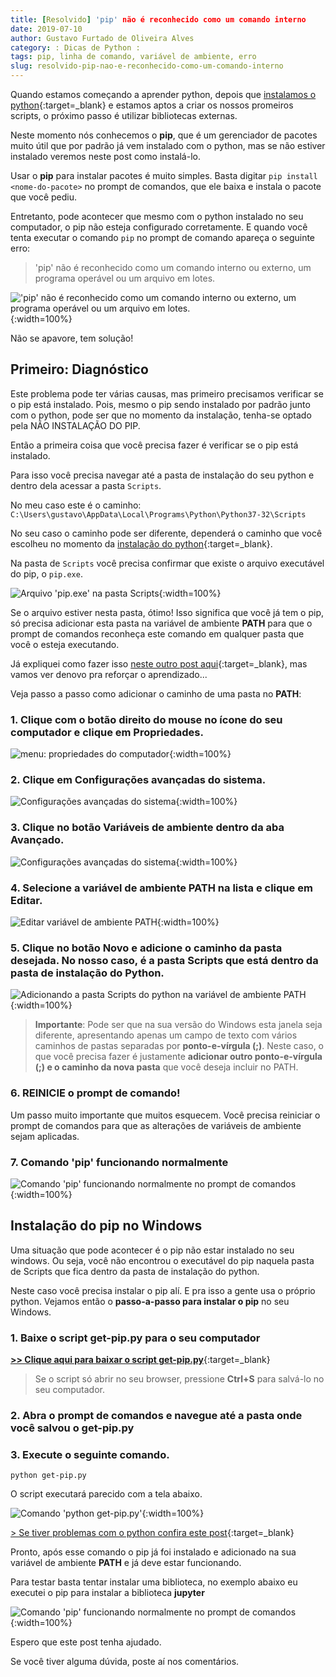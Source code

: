 ```yaml
---
title: [Resolvido] 'pip' não é reconhecido como um comando interno
date: 2019-07-10
author: Gustavo Furtado de Oliveira Alves
category: : Dicas de Python :
tags: pip, linha de comando, variável de ambiente, erro
slug: resolvido-pip-nao-e-reconhecido-como-um-comando-interno
---
```


Quando estamos começando a aprender python, depois que
[instalamos o python](https://dicasdeprogramacao.com.br/como-instalar-o-python-no-windows-10/){:target=\_blank}
e estamos aptos a criar os nossos promeiros scripts,
o próximo passo é utilizar bibliotecas externas.

Neste momento nós conhecemos o **pip**, que é um gerenciador de pacotes muito útil
que por padrão já vem instalado com o python, mas se não estiver instalado veremos neste post como instalá-lo.

Usar o **pip** para instalar pacotes é muito simples. Basta digitar `pip install <nome-do-pacote>`
no prompt de comandos, que ele baixa e instala o pacote que você pediu.

Entretanto, pode acontecer que mesmo com o python instalado no seu computador,
o pip não esteja configurado corretamente. 
E quando você tenta executar o comando `pip` no prompt de comando apareça o seguinte erro:

>'pip' não é reconhecido como um comando interno
ou externo, um programa operável ou um arquivo em lotes.

!['pip' não é reconhecido como um comando interno ou externo, um programa operável ou um arquivo em lotes.](/images/resolvido-pip-nao-e-reconhecido-como-um-comando-interno/pip-nao-e-reconhecido.png){:width=100%}

Não se apavore, tem solução!

## Primeiro: Diagnóstico

Este problema pode ter várias causas, mas primeiro precisamos verificar se o pip está instalado.
Pois, mesmo o pip sendo instalado por padrão junto com o python,
pode ser que no momento da instalação, tenha-se optado pela NÃO INSTALAÇÃO DO PIP.

Então a primeira coisa que você precisa fazer é verificar se o pip está instalado.

Para isso você precisa navegar até a pasta de instalação do seu python e dentro dela acessar a pasta `Scripts`.

No meu caso este é o caminho: `C:\Users\gustavo\AppData\Local\Programs\Python\Python37-32\Scripts`

No seu caso o caminho pode ser diferente, dependerá o caminho que você escolheu no momento da [instalação do python](https://dicasdeprogramacao.com.br/como-instalar-o-python-no-windows-10/){:target=\_blank}.

Na pasta de `Scripts` você precisa confirmar que existe o arquivo executável do pip, o `pip.exe`.

![Arquivo 'pip.exe' na pasta Scripts](/images/resolvido-pip-nao-e-reconhecido-como-um-comando-interno/pip-na-pasta-scripts.png){:width=100%}

Se o arquivo estiver nesta pasta, ótimo! Isso significa que você já tem o pip, só precisa adicionar esta pasta na variável de ambiente **PATH** para que o prompt de comandos reconheça este comando em qualquer pasta que você o esteja executando.

Já expliquei como fazer isso [neste outro post aqui](/resolvido-python-nao-e-reconhecido-como-um-comando-interno/){:target=\_blank}, mas vamos ver denovo pra reforçar o aprendizado...

Veja passo a passo como adicionar o caminho de uma pasta no **PATH**:

### 1. Clique com o botão direito do mouse no ícone do seu computador e clique em **Propriedades**.

![menu: propriedades do computador](/images/resolvido-pip-nao-e-reconhecido-como-um-comando-interno/meu-computador-propriedades.png){:width=100%}

### 2. Clique em **Configurações avançadas do sistema**.

![Configurações avançadas do sistema](/images/resolvido-pip-nao-e-reconhecido-como-um-comando-interno/configuracoes-avancadas-do-sistema.png){:width=100%}

### 3. Clique no botão **Variáveis de ambiente** dentro da aba **Avançado**.

![Configurações avançadas do sistema](/images/resolvido-pip-nao-e-reconhecido-como-um-comando-interno/botao-variaveis-de-ambiente.png){:width=100%}

### 4. Selecione a variável de ambiente **PATH** na lista e clique em **Editar**.

![Editar variável de ambiente PATH](/images/resolvido-pip-nao-e-reconhecido-como-um-comando-interno/edicao-variavel-de-ambiente-PATH.png){:width=100%}

### 5. Clique no botão **Novo** e adicione o caminho da pasta desejada. No nosso caso, é a pasta Scripts que está dentro da pasta de instalação do Python.

![Adicionando a pasta Scripts do python na variável de ambiente PATH](/images/resolvido-pip-nao-e-reconhecido-como-um-comando-interno/adicionar-pasta-scripts-do-python-no-path.png){:width=100%}

> **Importante**: Pode ser que na sua versão do Windows esta janela seja diferente, apresentando apenas um campo de texto com vários caminhos de pastas separadas por **ponto-e-vírgula (;)**. Neste caso, o que você precisa fazer é justamente **adicionar outro ponto-e-vírgula (;) e o caminho da nova pasta** que você deseja incluir no PATH.

### 6. REINICIE o prompt de comando!

Um passo muito importante que muitos esquecem.
Você precisa reiniciar o prompt de comandos para que as alterações de variáveis de ambiente sejam aplicadas.

### 7. Comando 'pip' funcionando normalmente

![Comando 'pip' funcionando normalmente no prompt de comandos](/images/resolvido-pip-nao-e-reconhecido-como-um-comando-interno/comando-pip-funcionando.png){:width=100%}

## Instalação do pip no Windows

Uma situação que pode acontecer é o pip não estar instalado no seu windows.
Ou seja, você não encontrou o executável do pip naquela pasta de Scripts que fica dentro da pasta de instalação do python.

Neste caso você precisa instalar o pip alí. E pra isso a gente usa o próprio python.
Vejamos então o **passo-a-passo para instalar o pip** no seu Windows.

### 1. Baixe o script get-pip.py para o seu computador

[**>> Clique aqui para baixar o script get-pip.py**](https://bootstrap.pypa.io/get-pip.py){:target=\_blank}

> Se o script só abrir no seu browser, pressione **Ctrl+S** para salvá-lo no seu computador.

### 2. Abra o prompt de comandos e navegue até a pasta onde você salvou o get-pip.py

### 3. Execute o seguinte comando.

```
python get-pip.py
```

O script executará parecido com a tela abaixo.

![Comando 'python get-pip.py'](/images/resolvido-pip-nao-e-reconhecido-como-um-comando-interno/python-get-pip.png){:width=100%}

[> Se tiver problemas com o python confira este post](/resolvido-python-nao-e-reconhecido-como-um-comando-interno/){:target=\_blank}

Pronto, após esse comando o pip já foi instalado e adicionado na sua variável de ambiente **PATH** e já deve estar funcionando.

Para testar basta tentar instalar uma biblioteca, no exemplo abaixo eu executei o pip para instalar a biblioteca **jupyter**

![Comando 'pip' funcionando normalmente no prompt de comandos](/images/resolvido-pip-nao-e-reconhecido-como-um-comando-interno/comando-pip-funcionando.png){:width=100%}

Espero que este post tenha ajudado.

Se você tiver alguma dúvida, poste aí nos comentários.